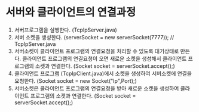 # 서버와 클라이언트의 연결과정

1. 서버프로그램을 실행한다. (TcpIpServer.java)
2. 서버 소켓을 생성한다. (serverSocket = new serverSocket(7777)); // TcpIpServer.java
3. 서버소켓이 클라이언트 프로그램의 연결요청을 처리할 수 있도록 대기상태로 만든다.
   클라이언트 프로그램의 연결요청이 오면 새로운 소켓을 생성해서 클라이언트 프로그램의 소켓과 연결한다.
   (Socket socket = serverSocket.accept();)
4. 클라이언트 프로그램 (TcpIpClient.java)에서 소켓을 생성하여 서버소켓에 연결을 요청한다.
   (Socket socket = new Socket("Ip",Port);)
5. 서버소켓은 클라이언트 프로그램의 연결요청을 받아 새로운 소켓을 생성하여 클라이언트 프로그램의 소켓과 연결한다.
   (Socket socket = serverSocket.accept();)
